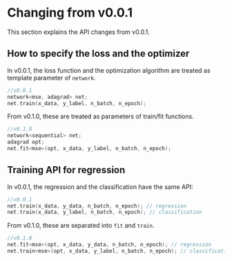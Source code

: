 # Changing from v0.0.1
This section explains the API changes from v0.0.1.

## How to specify the loss and the optimizer 
In v0.0.1, the loss function and the optimization algorithm are treated as template parameter of ```network```.

```cpp
//v0.0.1
network<mse, adagrad> net;
net.train(x_data, y_label, n_batch, n_epoch);
```

From v0.1.0, these are treated as parameters of train/fit functions.

```cpp
//v0.1.0
network<sequential> net;
adagrad opt;
net.fit<mse>(opt, x_data, y_label, n_batch, n_epoch);
```

## Training API for regression
In v0.0.1, the regression and the classification have the same API:

```cpp
//v0.0.1
net.train(x_data, y_data, n_batch, n_epoch); // regression
net.train(x_data, y_label, n_batch, n_epoch); // classification
```

From v0.1.0, these are separated into ```fit``` and ```train```.

```cpp
//v0.1.0
net.fit<mse>(opt, x_data, y_data, n_batch, n_epoch); // regression
net.train<mse>(opt, x_data, y_label, n_batch, n_epoch); // classification
```

    
